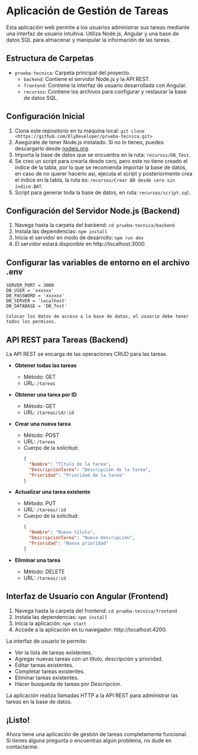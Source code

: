 
 # Aplicación de Gestión de Tareas

Esta aplicación web permite a los usuarios administrar sus tareas mediante una interfaz de usuario intuitiva. Utiliza Node.js, Angular y una base de datos SQL para almacenar y manipular la información de las tareas.

## Estructura de Carpetas

- `prueba-tecnica`: Carpeta principal del proyecto.
  - `backend`: Contiene el servidor Node.js y la API REST.
  - `frontend`: Contiene la interfaz de usuario desarrollada con Angular.
  - `recursos`: Contiene los archivos para configurar y restaurar la base de datos SQL.

## Configuración Inicial

1. Clona este repositorio en tu máquina local: `git clone <https://github.com/ElyDeveloper/prueba-tecnica.git>`
2. Asegúrate de tener Node.js instalado. Si no lo tienes, puedes descargarlo desde [nodejs.org](https://nodejs.org/).
3. Importa la base de datos que se encuentra en la ruta: `recursos/DB_Test`.
4. Se creo un script para crearla desde cero, pero este no tiene creado el indice de la tabla, por lo que se recomienda importar la base de datos, en caso de no querer hacerlo asi, ejecuta el script y posteriormente crea el indice en la tabla, la ruta es: `recursos/Crear BD desde cero sin índice.BAT`.
5. Script para generar toda la base de datos, en ruta: `recursos/script.sql`.

## Configuración del Servidor Node.js (Backend)

1. Navega hasta la carpeta del backend: `cd prueba-tecnica/backend`
2. Instala las dependencias: `npm install`
3. Inicia el servidor en modo de desarrollo: `npm run dev`
4. El servidor estará disponible en http://localhost:3000.

## Configurar las variables de entorno en el archivo .env
    SERVER_PORT = 3000
    DB_USER = 'xxxxxx'
    DB_PASSWORD = 'xxxxxx'
    DB_SERVER = 'localhost'
    DB_DATABASE = 'DB_Test'

    Colocar los datos de acceso a la base de datos, el usuario debe tener todos los permisos.

## API REST para Tareas (Backend)

La API REST se encarga de las operaciones CRUD para las tareas.

- **Obtener todas las tareas**
  - Método: GET
  - URL: `/tareas`

- **Obtener una tarea por ID**
  - Método: GET
  - URL: `/tareas/id/:id`

- **Crear una nueva tarea**
  - Método: POST
  - URL: `/tareas`
  - Cuerpo de la solicitud: 
    ```json
    {
      "Nombre": "Título de la tarea",
      "DescripcionTarea": "Descripción de la tarea",
      "Prioridad": "Prioridad de la tarea"
    }
    ```

- **Actualizar una tarea existente**
  - Método: PUT
  - URL: `/tareas/:id`
  - Cuerpo de la solicitud:
    ```json
    {
      "Nombre": "Nuevo título",
      "DescripcionTarea": "Nueva descripción",
      "Prioridad": "Nueva prioridad"
    }
    ```

- **Eliminar una tarea**
  - Método: DELETE
  - URL: `/tareas/:id`

## Interfaz de Usuario con Angular (Frontend)

1. Navega hasta la carpeta del frontend: `cd prueba-tecnica/frontend`
2. Instala las dependencias: `npm install`
3. Inicia la aplicación: `npm start`
4. Accede a la aplicación en tu navegador: http://localhost:4200.

La interfaz de usuario te permite:

- Ver la lista de tareas existentes.
- Agregar nuevas tareas con un título, descripción y prioridad.
- Editar tareas existentes.
- Completar tareas existentes.
- Eliminar tareas existentes.
- Hacer busqueda de tareas por Descripcion.

La aplicación realiza llamadas HTTP a la API REST para administrar las tareas en la base de datos.

## ¡Listo!

Ahora tiene una aplicación de gestión de tareas completamente funcional. Si tienes alguna pregunta o encuentras algún problema, no dude en contactarme.

